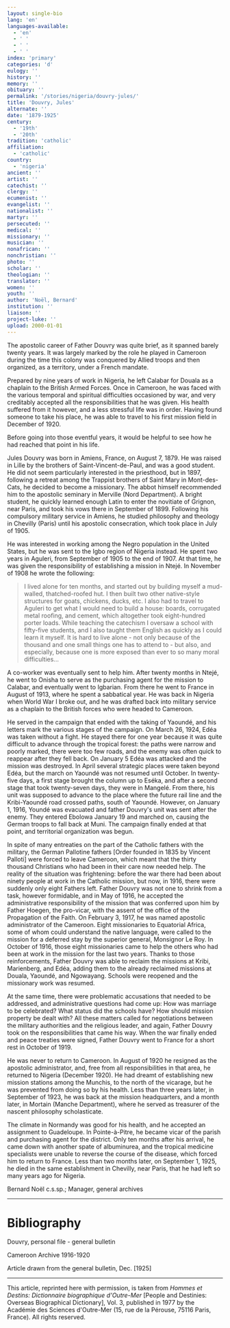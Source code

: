 ```yaml
---
layout: single-bio
lang: 'en'
languages-available:
  - 'en'
  - ' '
  - ' '
  - ' '
index: 'primary'
categories: 'd'
eulogy: ''
history: ''
memory: ''
obituary: ''
permalink: '/stories/nigeria/douvry-jules/'
title: 'Douvry, Jules'
alternate: ''
date: '1879-1925'
century:
  - '19th'
  - '20th'
tradition: 'catholic'
affiliation:
  - 'catholic'
country:
  - 'nigeria'
ancient: ''
artist: ''
catechist: ''
clergy: ''
ecumenist: ''
evangelist: ''
nationalist: ''
martyr: ''
persecuted: ''
medical: ''
missionary: ''
musician: ''
nonafrican: ''
nonchristian: ''
photo: ''
scholar: ''
theologian: ''
translator: ''
women: ''
youth: ''
author: 'Noël, Bernard'
institution: ''
liaison: ''
project-luke: ''
upload: 2000-01-01
---
```



The apostolic career of Father Douvry was quite brief, as it spanned barely twenty years. It was largely marked by the role he played in Cameroon during the time this colony was conquered by Allied troops and then organized, as a territory, under a French mandate.

Prepared by nine years of work in Nigeria, he left Calabar for Douala as a chaplain to the British Armed Forces. Once in Cameroon, he was faced with the various temporal and spiritual difficulties occasioned by war, and very creditably accepted all the responsibilities that he was given. His health suffered from it however, and a less stressful life was in order. Having found someone to take his place, he was able to travel to his first mission field in December of 1920.

Before going into those eventful years, it would be helpful to see how he had reached that point in his life.

Jules Douvry was born in Amiens, France, on August 7, 1879. He was raised in Lille by the brothers of Saint-Vincent-de-Paul, and was a good student. He did not seem particularly interested in the priesthood, but in 1897, following a retreat among the Trappist brothers of Saint Mary in Mont-des-Cats, he decided to become a missionary. The abbot himself recommended him to the apostolic seminary in Merville (Nord Department). A bright student, he quickly learned enough Latin to enter the novitiate of Grignon, near Paris, and took his vows there in September of 1899. Following his compulsory military service in Amiens, he studied philosophy and theology in Chevilly (Paris) until his apostolic consecration, which took place in July of 1905.

He was interested in working among the Negro population in the United States, but he was sent to the Igbo region of Nigeria instead. He spent two years in Aguleri, from September of 1905 to the end of 1907. At that time, he was given the responsibility of establishing a mission in Ntejé. In November of 1908 he wrote the following:

> I lived alone for ten months, and started out by building myself a mud-walled, thatched-roofed hut. I then built two other native-style structures for goats, chickens, ducks, etc. I also had to travel to Aguleri to get what I would need to build a house: boards, corrugated metal roofing, and cement, which altogether took eight-hundred porter loads. While teaching the catechism I oversaw a school with fifty-five students, and I also taught them English as quickly as I could learn it myself. It is hard to live alone - not only because of the thousand and one small things one has to attend to - but also, and especially, because one is more exposed than ever to so many moral difficulties...

A co-worker was eventually sent to help him. After twenty months in Ntejé, he went to Onisha to serve as the purchasing agent for the mission to Calabar, and eventually went to Igbarian. From there he went to France in August of 1913, where he spent a sabbatical year. He was back in Nigeria when World War I broke out, and he was drafted back into military service as a chaplain to the British forces who were headed to Cameroon.

He served in the campaign that ended with the taking of Yaoundé, and his letters mark the various stages of the campaign. On March 26, 1924, Edéa was taken without a fight. He stayed there for one year because it was quite difficult to advance through the tropical forest: the paths were narrow and poorly marked, there were too few roads, and the enemy was often quick to reappear after they fell back. On January 5 Edéa was attacked and the mission was destroyed. In April several strategic places were taken beyond Edéa, but the march on Yaoundé was not resumed until October. In twenty-five days, a first stage brought the column up to Eséka, and after a second stage that took twenty-seven days, they were in Mangelé. From there, his unit was supposed to advance to the place where the future rail line and the Kribi-Yaoundé road crossed paths, south of Yaoundé. However, on January 1, 1916, Youndé was evacuated and father Douvry's unit was sent after the enemy. They entered Ebolowa January 19 and marched on, causing the German troops to fall back at Muni. The campaign finally ended at that point, and territorial organization was begun.

In spite of many entreaties on the part of the Catholic fathers with the military, the German Pallotine fathers [Order founded in 1835 by Vincent Palloti] were forced to leave Cameroon, which meant that the thirty thousand Christians who had been in their care now needed help. The reality of the situation was frightening: before the war there had been about ninety people at work in the Catholic mission, but now, in 1916, there were suddenly only eight Fathers left. Father Douvry was not one to shrink from a task, however formidable, and in May of 1916, he accepted the administrative responsibility of the mission that was conferred upon him by Father Hoegen, the pro-vicar, with the assent of the office of the Propagation of the Faith. On February 3, 1917, he was named apostolic administrator of the Cameroon. Eight missionaries to Equatorial Africa, some of whom could understand the native language, were called to the mission for a deferred stay by the superior general, Monsignor Le Roy. In October of 1916, those eight missionaries came to help the others who had been at work in the mission for the last two years. Thanks to those reinforcements, Father Douvry was able to reclaim the missions at Kribi, Marienberg, and Edéa, adding them to the already reclaimed missions at Douala, Yaoundé, and Ngowayang. Schools were reopened and the missionary work was resumed.

At the same time, there were problematic accusations that needed to be addressed, and administrative questions had come up: How was marriage to be celebrated? What status did the schools have? How should mission property be dealt with? All these matters called for negotiations between the military authorities and the religious leader, and again, Father Douvry took on the responsibilities that came his way. When the war finally ended and peace treaties were signed, Father Douvry went to France for a short rest in October of 1919.

He was never to return to Cameroon. In August of 1920 he resigned as the apostolic administrator, and, free from all responsibilities in that area, he returned to Nigeria (December 1920). He had dreamt of establishing new mission stations among the Munchis, to the north of the vicarage, but he was prevented from doing so by his health.
Less than three years later, in September of 1923, he was back at the mission headquarters, and a month later, in Mortain (Manche Department), where he served as treasurer of the nascent philosophy scholasticate.

The climate in Normandy was good for his health, and he accepted an assignment to Guadeloupe. In Pointe-à-Pitre, he became vicar of the parish and purchasing agent for the district. Only ten months after his arrival, he came down with another spate of albuminurea, and the tropical medicine specialists were unable to reverse the course of the disease, which forced him to return to France. Less than two months later, on September 1, 1925, he died in the same establishment in Chevilly, near Paris, that he had left so many years ago for Nigeria.

Bernard Noël c.s.sp.; Manager, general archives

---

# Bibliography

Douvry, personal file - general bulletin

Cameroon Archive 1916-1920

Article drawn from the general bulletin, Dec. [1925]

---

This article, reprinted here with permission, is taken from *Hommes et Destins: Dictionnaire biographique d'Outre-Mer* [People and Destinies: Overseas Biographical Dictionary], Vol. 3, published in 1977 by the Académie des Sciences d'Outre-Mer (15, rue de la Pérouse, 75116 Paris, France). All rights reserved.